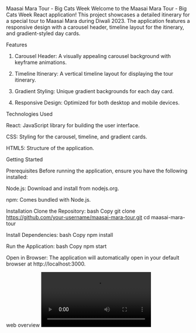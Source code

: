 Maasai Mara Tour - Big Cats Week
Welcome to the Maasai Mara Tour - Big Cats Week React application! This project showcases a detailed itinerary for a special tour to Maasai Mara during Diwali 2023. The application features a responsive design with a carousel header, timeline layout for the itinerary, and gradient-styled day cards.

Features
 1. Carousel Header: A visually appealing carousel background with keyframe animations.

 2. Timeline Itinerary: A vertical timeline layout for displaying the tour itinerary.

 3. Gradient Styling: Unique gradient backgrounds for each day card.

 4. Responsive Design: Optimized for both desktop and mobile devices.

Technologies Used

 React: JavaScript library for building the user interface.

 CSS: Styling for the carousel, timeline, and gradient cards.

 HTML5: Structure of the application.

Getting Started


Prerequisites
Before running the application, ensure you have the following installed:

 Node.js: Download and install from nodejs.org.

 npm: Comes bundled with Node.js.

Installation
Clone the Repository:
 bash
 Copy
 git clone https://github.com/your-username/maasai-mara-tour.git
 cd maasai-mara-tour


Install Dependencies:
 bash
 Copy
 npm install


Run the Application:
 bash
 Copy
 npm start


Open in Browser:
The application will automatically open in your default browser at http://localhost:3000.

web overview
<video controls src="src/WebPictures/webscreenrecord.mp4" title="Title"></video>
